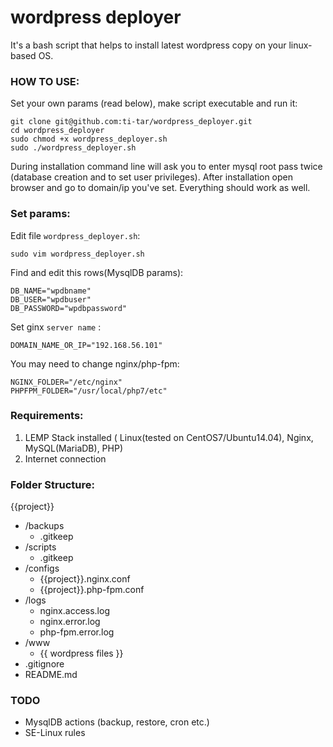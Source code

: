 # wordpress deployer
It's a bash script that helps to install latest wordpress copy on your linux-based OS.

### HOW TO USE: ###

Set your own params (read below), make script executable and run it:
```
git clone git@github.com:ti-tar/wordpress_deployer.git 
cd wordpress_deployer
sudo chmod +x wordpress_deployer.sh
sudo ./wordpress_deployer.sh
```
During installation command line will ask you to enter mysql root pass twice (database creation and to set user privileges).
After installation open browser and go to domain/ip you've set.
Everything should work as well.


### Set params: ###

Edit file `wordpress_deployer.sh`:
```
sudo vim wordpress_deployer.sh
```

Find and edit this rows(MysqlDB params):

```
DB_NAME="wpdbname"
DB_USER="wpdbuser"
DB_PASSWORD="wpdbpassword"
```

Set ginx `server name` :

```
DOMAIN_NAME_OR_IP="192.168.56.101"
```

You may need to change nginx/php-fpm:

```
NGINX_FOLDER="/etc/nginx"
PHPFPM_FOLDER="/usr/local/php7/etc"
```

### Requirements: ###
1. LEMP Stack installed ( Linux(tested on CentOS7/Ubuntu14.04), Nginx, MySQL(MariaDB), PHP)
2. Internet connection
 
### Folder Structure: ###
 
{{project}}
* /backups
    * .gitkeep
* /scripts
    * .gitkeep
* /configs
    * {{project}}.nginx.conf
    * {{project}}.php-fpm.conf
* /logs
    * nginx.access.log
    * nginx.error.log
    * php-fpm.error.log
* /www
    * {{ wordpress files }}
* .gitignore
* README.md

### TODO ###

* MysqlDB actions (backup, restore, cron etc.)
* SE-Linux rules
